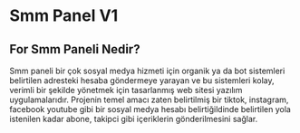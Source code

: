 # Smm Panel V1

## For Smm Paneli Nedir?

Smm paneli bir çok sosyal medya hizmeti için organik ya da bot sistemleri belirtilen adresteki hesaba göndermeye yarayan ve bu sistemleri kolay, verimli bir şekilde yönetmek için tasarlanmış web sitesi yazılım uygulamalarıdır. Projenin temel amacı zaten belirtilmiş bir tiktok, instagram, facebook youtube gibi bir sosyal medya hesabı belirtiğildinde belirtilen yola istenilen kadar abone, takipci gibi içeriklerin gönderilmesini sağlar.